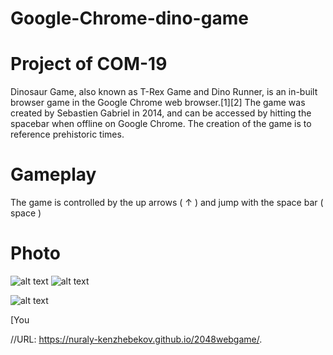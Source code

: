 # Google-Chrome-dino-game

# Project of COM-19

Dinosaur Game, also known as T-Rex Game and Dino Runner, is an in-built browser game in the Google Chrome web browser.[1][2] The game was created by Sebastien Gabriel in 2014, and can be accessed by hitting the spacebar when offline on Google Chrome. The creation of the game is to reference prehistoric times.

# Gameplay

The game is controlled by the up arrows ( ↑ )
and jump with the space bar ( space )

# Photo 


![alt text](dino.png)        ![alt text](rock.png)



![alt text](/Screenshots/screen.jpg)

[You


//URL: https://nuraly-kenzhebekov.github.io/2048webgame/.
